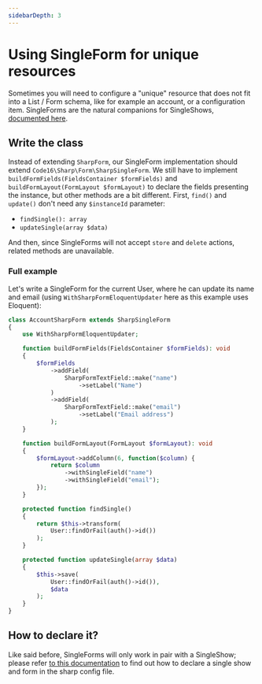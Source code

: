 ```yaml
---
sidebarDepth: 3
---
```


# Using SingleForm for unique resources

Sometimes you will need to configure a "unique" resource that does not fit into a List / Form schema, like for example
an account, or a configuration item. SingleForms are the natural companions for
SingleShows, [documented here](single-show.md).

## Write the class

Instead of extending `SharpForm`, our SingleForm implementation should extend `Code16\Sharp\Form\SharpSingleForm`. We
still have to implement `buildFormFields(FieldsContainer $formFields)` and `buildFormLayout(FormLayout $formLayout)` to
declare the fields presenting the instance, but other methods are a bit different. First, `find()` and `update()` don't
need any `$instanceId` parameter:

- `findSingle(): array`
- `updateSingle(array $data)`

And then, since SingleForms will not accept `store` and `delete` actions, related methods are unavailable.

### Full example

Let's write a SingleForm for the current User, where he can update its name and email (using `WithSharpFormEloquentUpdater` here as this example uses Eloquent):

```php
class AccountSharpForm extends SharpSingleForm
{
    use WithSharpFormEloquentUpdater;

    function buildFormFields(FieldsContainer $formFields): void
    {
        $formFields
            ->addField(
                SharpFormTextField::make("name")
                    ->setLabel("Name")
            )
            ->addField(
                SharpFormTextField::make("email")
                    ->setLabel("Email address")
            );
    }

    function buildFormLayout(FormLayout $formLayout): void
    {
        $formLayout->addColumn(6, function($column) {
            return $column
                ->withSingleField("name")
                ->withSingleField("email");
        });
    }

    protected function findSingle()
    {
        return $this->transform(
            User::findOrFail(auth()->id())
        );
    }

    protected function updateSingle(array $data)
    {
        $this->save(
            User::findOrFail(auth()->id()), 
            $data
        );
    }
}
```


## How to declare it?

Like said before, SingleForms will only work in pair with a SingleShow; please refer [to this documentation](single-show.md#linking-a-singleshow-to-the-main-menu) to find out how to declare a single show and form in the sharp config file.
